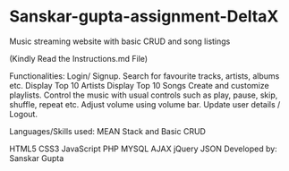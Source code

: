 # Sanskar-gupta-assignment-DeltaX
Music streaming website with basic CRUD and song listings

(Kindly Read the Instructions.md File)

Functionalities:
Login/ Signup.
Search for favourite tracks, artists, albums etc.
Display Top 10 Artists
Display Top 10 Songs
Create and customize playlists.
Control the music with usual controls such as play, pause, skip, shuffle, repeat etc.
Adjust volume using volume bar.
Update user details / Logout.


Languages/Skills used:
MEAN Stack and Basic CRUD

HTML5
CSS3
JavaScript
PHP
MYSQL
AJAX
jQuery
JSON
Developed by: Sanskar Gupta
